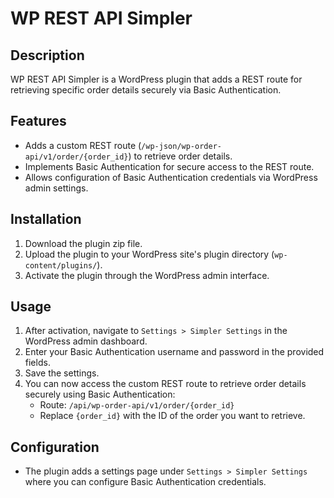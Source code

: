 # WP REST API Simpler

## Description
WP REST API Simpler is a WordPress plugin that adds a REST route for retrieving specific order details securely via Basic Authentication.

## Features
- Adds a custom REST route (`/wp-json/wp-order-api/v1/order/{order_id}`) to retrieve order details.
- Implements Basic Authentication for secure access to the REST route.
- Allows configuration of Basic Authentication credentials via WordPress admin settings.

## Installation
1. Download the plugin zip file.
2. Upload the plugin to your WordPress site's plugin directory (`wp-content/plugins/`).
3. Activate the plugin through the WordPress admin interface.

## Usage
1. After activation, navigate to `Settings > Simpler Settings` in the WordPress admin dashboard.
2. Enter your Basic Authentication username and password in the provided fields.
3. Save the settings.
4. You can now access the custom REST route to retrieve order details securely using Basic Authentication:
   - Route: `/api/wp-order-api/v1/order/{order_id}`
   - Replace `{order_id}` with the ID of the order you want to retrieve.

## Configuration
- The plugin adds a settings page under `Settings > Simpler Settings` where you can configure Basic Authentication credentials.
